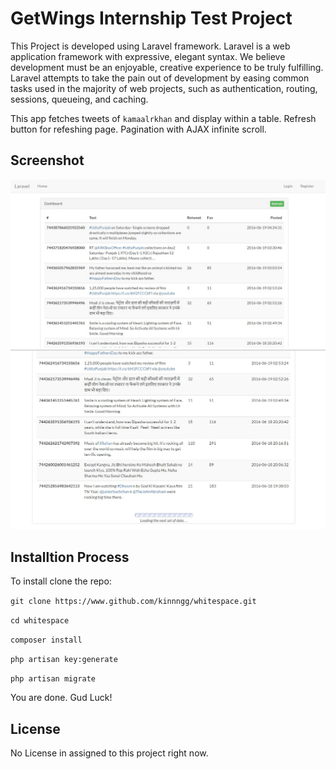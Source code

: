 # GetWings Internship Test Project

This Project is developed using Laravel framework.
Laravel is a web application framework with expressive, elegant syntax. We believe development must be an enjoyable, creative experience to be truly fulfilling. Laravel attempts to take the pain out of development by easing common tasks used in the majority of web projects, such as authentication, routing, sessions, queueing, and caching.

This app fetches tweets of `kamaalrkhan` and display within a table.
Refresh button for refeshing page.
Pagination with AJAX infinite scroll.

## Screenshot
![Screenshot1](/storage/1.jpg?raw=true "Screenshot 1")
![Screenshot2](/storage/2.jpg?raw=true "Screenshot 2")

## Installtion Process

To install clone the repo:

``git clone https://www.github.com/kinnngg/whitespace.git``

``cd whitespace``

``composer install``

``php artisan key:generate``

``php artisan migrate``

You are done. Gud Luck!

## License

No License in assigned to this project right now.

